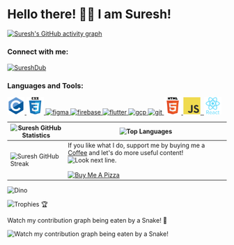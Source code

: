 
# Hello there! 👋🏻 I am Suresh! 



[![Suresh's GitHub activity graph](https://activity-graph.herokuapp.com/graph?username=Suresh-Dub&&theme=xcode)](https://github.com/Suresh-Dub)



<h3 align="left">Connect with me:</h3>
<p align="left">

<a href="https://linkedin.com/in/SureshDub" target="blank"><img align="center" src="https://github.com/Suresh-Dub/suresh-dub/blob/main/174857.png" alt="SureshDub" height="30" width="30" /></a>


</p>

<h3 align="left">Languages and Tools:</h3>
<p align="left"> <a href="https://www.cprogramming.com/" target="_blank" rel="noreferrer"> <img src="https://raw.githubusercontent.com/devicons/devicon/master/icons/c/c-original.svg" alt="c" width="40" height="40"/> </a> <a href="https://www.w3schools.com/css/" target="_blank" rel="noreferrer"> <img src="https://raw.githubusercontent.com/devicons/devicon/master/icons/css3/css3-original-wordmark.svg" alt="css3" width="40" height="40"/> </a> <a href="https://www.figma.com/" target="_blank" rel="noreferrer"> <img src="https://www.vectorlogo.zone/logos/figma/figma-icon.svg" alt="figma" width="40" height="40"/> </a> <a href="https://firebase.google.com/" target="_blank" rel="noreferrer"> <img src="https://www.vectorlogo.zone/logos/firebase/firebase-icon.svg" alt="firebase" width="40" height="40"/> </a> <a href="https://flutter.dev" target="_blank" rel="noreferrer"> <img src="https://www.vectorlogo.zone/logos/flutterio/flutterio-icon.svg" alt="flutter" width="40" height="40"/> </a> <a href="https://cloud.google.com" target="_blank" rel="noreferrer"> <img src="https://www.vectorlogo.zone/logos/google_cloud/google_cloud-icon.svg" alt="gcp" width="40" height="40"/> </a> <a href="https://git-scm.com/" target="_blank" rel="noreferrer"> <img src="https://www.vectorlogo.zone/logos/git-scm/git-scm-icon.svg" alt="git" width="40" height="40"/> </a> <a href="https://www.w3.org/html/" target="_blank" rel="noreferrer"> <img src="https://raw.githubusercontent.com/devicons/devicon/master/icons/html5/html5-original-wordmark.svg" alt="html5" width="40" height="40"/> </a> <a href="https://www.java.com" target="_blank" rel="noreferrer">  <img src="https://raw.githubusercontent.com/devicons/devicon/master/icons/javascript/javascript-original.svg" alt="javascript" width="40" height="40"/> </a> <a href="https://www.php.net" target="_blank" rel="noreferrer"> <img  </a> <a href="https://reactjs.org/" target="_blank" rel="noreferrer"> <img src="https://raw.githubusercontent.com/devicons/devicon/master/icons/react/react-original-wordmark.svg" alt="react" width="40" height="40"/> </a> </p>





| ![Suresh GitHub Statistics](https://github-readme-stats.vercel.app/api?username=Suresh-Dub&show_icons=true) | ![Top Languages](https://github-readme-stats.vercel.app/api/top-langs/?username=Suresh-Dub) |
| --- | --- |
| ![Suresh GitHub Streak](https://github-readme-streak-stats.herokuapp.com/?user=Suresh-Dub) | If you like what I do, support me by buying me a [Coffee](https://www.buymeacoffee.com/sureshdub) and let's do more useful content! <img src="https://i.imgur.com/T31KN5a.png" alt="Look next line." height="24" /><br /><br /> <a href="https://www.buymeacoffee.com/sureshdub" target="_blank"><img src="https://cdn.buymeacoffee.com/buttons/v2/default-white.png" alt="Buy Me A Pizza" width="120" /></a> |

![Dino](https://github.com/Suresh-Dub/suresh-dub/blob/main/dino.gif)


![Trophies 🏆](https://github-profile-trophy.vercel.app/?username=Suresh-Dub)

Watch my contribution graph being eaten by a Snake! 🐍

![Watch my contribution graph being eaten by a Snake!](https://github.com/Suresh-Dub/suresh-dub/blob/main/snake.svg)


